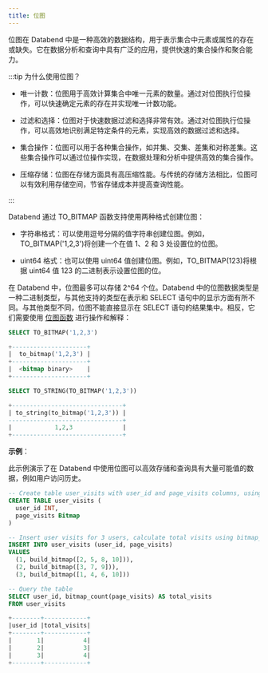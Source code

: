 ```yaml
---
title: 位图
---
```


位图在 Databend 中是一种高效的数据结构，用于表示集合中元素或属性的存在或缺失。它在数据分析和查询中具有广泛的应用，提供快速的集合操作和聚合能力。

:::tip 为什么使用位图？

- 唯一计数：位图用于高效计算集合中唯一元素的数量。通过对位图执行位操作，可以快速确定元素的存在并实现唯一计数功能。

- 过滤和选择：位图对于快速数据过滤和选择非常有效。通过对位图执行位操作，可以高效地识别满足特定条件的元素，实现高效的数据过滤和选择。

- 集合操作：位图可以用于各种集合操作，如并集、交集、差集和对称差集。这些集合操作可以通过位操作实现，在数据处理和分析中提供高效的集合操作。

- 压缩存储：位图在存储方面具有高压缩性能。与传统的存储方法相比，位图可以有效利用存储空间，节省存储成本并提高查询性能。

:::

Databend 通过 TO_BITMAP 函数支持使用两种格式创建位图：

- 字符串格式：可以使用逗号分隔的值字符串创建位图。例如，TO_BITMAP('1,2,3')将创建一个在值 1、2 和 3 处设置位的位图。

- uint64 格式：也可以使用 uint64 值创建位图。例如，TO_BITMAP(123)将根据 uint64 值 123 的二进制表示设置位图的位。

在 Databend 中，位图最多可以存储 2^64 个位。Databend 中的位图数据类型是一种二进制类型，与其他支持的类型在表示和 SELECT 语句中的显示方面有所不同。与其他类型不同，位图不能直接显示在 SELECT 语句的结果集中。相反，它们需要使用 [位图函数](../../15-sql-functions/05-bitmap-functions/index.md) 进行操作和解释：

```sql
SELECT TO_BITMAP('1,2,3')

+---------------------+
|  to_bitmap('1,2,3') |
+---------------------+
|  <bitmap binary>    |
+---------------------+

SELECT TO_STRING(TO_BITMAP('1,2,3'))

+-------------------------------+
| to_string(to_bitmap('1,2,3')) |
--------------------------------+
|            1,2,3              |
+-------------------------------+
```

**示例**：

此示例演示了在 Databend 中使用位图可以高效存储和查询具有大量可能值的数据，例如用户访问历史。

```sql
-- Create table user_visits with user_id and page_visits columns, using build_bitmap for representing page_visits.
CREATE TABLE user_visits (
  user_id INT,
  page_visits Bitmap
)

-- Insert user visits for 3 users, calculate total visits using bitmap_count.
INSERT INTO user_visits (user_id, page_visits)
VALUES
  (1, build_bitmap([2, 5, 8, 10])),
  (2, build_bitmap([3, 7, 9])),
  (3, build_bitmap([1, 4, 6, 10]))

-- Query the table
SELECT user_id, bitmap_count(page_visits) AS total_visits
FROM user_visits

+--------+------------+
|user_id |total_visits|
+--------+------------+
|       1|           4|
|       2|           3|
|       3|           4|
+--------+------------+
```
